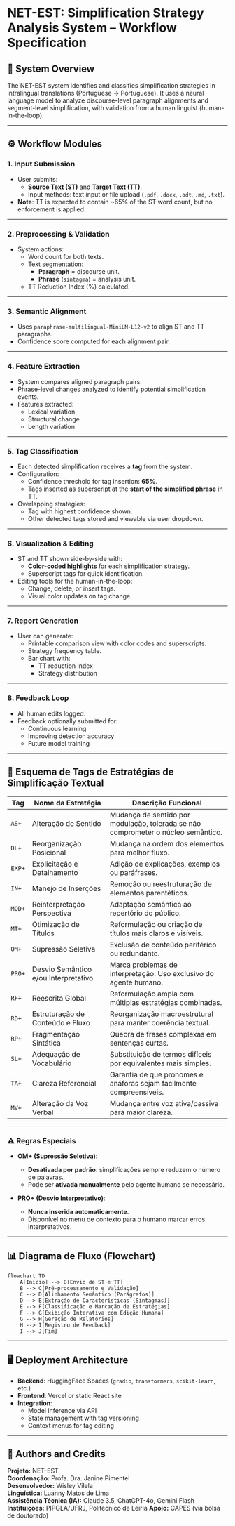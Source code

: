 # NET-EST: Simplification Strategy Analysis System – Workflow Specification

## 🧭 System Overview

The NET-EST system identifies and classifies simplification strategies in intralingual translations (Portuguese → Portuguese). It uses a neural language model to analyze discourse-level paragraph alignments and segment-level simplification, with validation from a human linguist (human-in-the-loop).

---

## ⚙️ Workflow Modules

### 1. Input Submission

- User submits:
  - **Source Text (ST)** and **Target Text (TT)**.
  - Input methods: text input or file upload (`.pdf`, `.docx`, `.odt`, `.md`, `.txt`).
- **Note**: TT is expected to contain ~65% of the ST word count, but no enforcement is applied.

---

### 2. Preprocessing & Validation

- System actions:
  - Word count for both texts.
  - Text segmentation:
    - **Paragraph** = discourse unit.
    - **Phrase** (`sintagma`) = analysis unit.
  - TT Reduction Index (%) calculated.

---

### 3. Semantic Alignment

- Uses `paraphrase-multilingual-MiniLM-L12-v2` to align ST and TT paragraphs.
- Confidence score computed for each alignment pair.

---

### 4. Feature Extraction

- System compares aligned paragraph pairs.
- Phrase-level changes analyzed to identify potential simplification events.
- Features extracted:
  - Lexical variation
  - Structural change
  - Length variation

---

### 5. Tag Classification

- Each detected simplification receives a **tag** from the system.
- Configuration:
  - Confidence threshold for tag insertion: **65%**.
  - Tags inserted as superscript at the **start of the simplified phrase** in TT.
- Overlapping strategies:
  - Tag with highest confidence shown.
  - Other detected tags stored and viewable via user dropdown.

---

### 6. Visualization & Editing

- ST and TT shown side-by-side with:
  - **Color-coded highlights** for each simplification strategy.
  - Superscript tags for quick identification.
- Editing tools for the human-in-the-loop:
  - Change, delete, or insert tags.
  - Visual color updates on tag change.

---

### 7. Report Generation

- User can generate:
  - Printable comparison view with color codes and superscripts.
  - Strategy frequency table.
  - Bar chart with:
    - TT reduction index
    - Strategy distribution

---

### 8. Feedback Loop

- All human edits logged.
- Feedback optionally submitted for:
  - Continuous learning
  - Improving detection accuracy
  - Future model training

---

## 🧩 Esquema de Tags de Estratégias de Simplificação Textual

| **Tag** | **Nome da Estratégia**               | **Descrição Funcional**                                                           |
| ------- | ------------------------------------ | --------------------------------------------------------------------------------- |
| `AS+`   | Alteração de Sentido                 | Mudança de sentido por modulação, tolerada se não comprometer o núcleo semântico. |
| `DL+`   | Reorganização Posicional             | Mudança na ordem dos elementos para melhor fluxo.                                 |
| `EXP+`  | Explicitação e Detalhamento          | Adição de explicações, exemplos ou paráfrases.                                    |
| `IN+`   | Manejo de Inserções                  | Remoção ou reestruturação de elementos parentéticos.                              |
| `MOD+`  | Reinterpretação Perspectiva          | Adaptação semântica ao repertório do público.                                     |
| `MT+`   | Otimização de Títulos                | Reformulação ou criação de títulos mais claros e visíveis.                        |
| `OM+`   | Supressão Seletiva                   | Exclusão de conteúdo periférico ou redundante.                                    |
| `PRO+`  | Desvio Semântico e/ou Interpretativo | Marca problemas de interpretação. Uso exclusivo do agente humano.                 |
| `RF+`   | Reescrita Global                     | Reformulação ampla com múltiplas estratégias combinadas.                          |
| `RD+`   | Estruturação de Conteúdo e Fluxo     | Reorganização macroestrutural para manter coerência textual.                      |
| `RP+`   | Fragmentação Sintática               | Quebra de frases complexas em sentenças curtas.                                   |
| `SL+`   | Adequação de Vocabulário             | Substituição de termos difíceis por equivalentes mais simples.                    |
| `TA+`   | Clareza Referencial                  | Garantia de que pronomes e anáforas sejam facilmente compreensíveis.              |
| `MV+`   | Alteração da Voz Verbal              | Mudança entre voz ativa/passiva para maior clareza.                               |

---

### ⚠️ Regras Especiais

- **OM+ (Supressão Seletiva)**:
  
  - **Desativada por padrão**: simplificações sempre reduzem o número de palavras.
  - Pode ser **ativada manualmente** pelo agente humano se necessário.

- **PRO+ (Desvio Interpretativo)**:
  
  - **Nunca inserida automaticamente**.
  - Disponível no menu de contexto para o humano marcar erros interpretativos.

---

## 📊 Diagrama de Fluxo (Flowchart)

```mermaid
flowchart TD
    A[Início] --> B[Envio de ST e TT]
    B --> C[Pré-processamento e Validação]
    C --> D[Alinhamento Semântico (Parágrafos)]
    D --> E[Extração de Características (Sintagmas)]
    E --> F[Classificação e Marcação de Estratégias]
    F --> G[Exibição Interativa com Edição Humana]
    G --> H[Geração de Relatórios]
    H --> I[Registro de Feedback]
    I --> J[Fim]
```

---

## 🖥️ Deployment Architecture

- **Backend**: HuggingFace Spaces (`gradio`, `transformers`, `scikit-learn`, etc.)
- **Frontend**: Vercel or static React site
- **Integration**:
  - Model inference via API
  - State management with tag versioning
  - Context menus for tag editing

---

## 📌 Authors and Credits

**Projeto:** NET-EST  
**Coordenação:** Profa. Dra. Janine Pimentel  
**Desenvolvedor:** Wisley Vilela  
**Linguística:** Luanny Matos de Lima  
**Assistência Técnica (IA):** Claude 3.5, ChatGPT-4o, Gemini Flash  
**Instituições:** PIPGLA/UFRJ, Politécnico de Leiria
**Apoio:** CAPES (via bolsa de doutorado)
